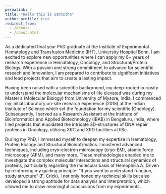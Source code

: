 ```yaml
---
permalink: /
title: "Hello this is Samhitha"
author_profile: true
redirect_from: 
  - /about/
  - /about.html
---
```


As a dedicated final year PhD graduate at the Institute of Experimental Hematology and Transfusion Medicine (IHT), University Hospital Bonn, I am excited to explore new opportunities where I can apply my 6+ years of research experience in Hematology, Oncology, and Structural/Protein Biology. With a passion and strong commitment to advance for scientific reseach and innovation, I am prepared to contribute to significant initiatives and lead projects that aim to create a lasting impact.

Having been raised with a scientific background, my deep-rooted curiosity to understand the molecular mechanisms of life elevated was during my Master’s (Molecular Biology) from University of Mysore, India. I commenced my initial laboratory on-site research experience (2018) at the Indian Institute of Science which set the foundation for my scientific (Oncology). Subsequently, I served as a Research Assistant at the Institute of Bioinformatics and Applied Biotechnology (IBAB) in Bengaluru, India, where I led projects that elucidated the intricate 3D-structures of DNA repair proteins in Oncology, utilizing XRC and XRD facilities at IISc. 

During my PhD, I immersed myself to deepen my expertise in Hematology, Protein Biology and Structural Bioinofrmatics. I mastered advanced techniques, including cryo-electron microscopy (cryo-EM), atomic force microscopy (AFM), and many more. These methodologies enabled me to investigate the complex molecular interactions and structural dynamics of proteins, particularly regarding the molecular basis of Hemophilia A. Driven by reinforcing my guiding principle: “If you want to understand function, study structure” (F. Crick), I not only honed my technical skills but also developed a strong aptitude for data analysis and interpretation, which allowed me to draw meaningful conclusions from my experiments.
<!-- **Markdown generator** -->



